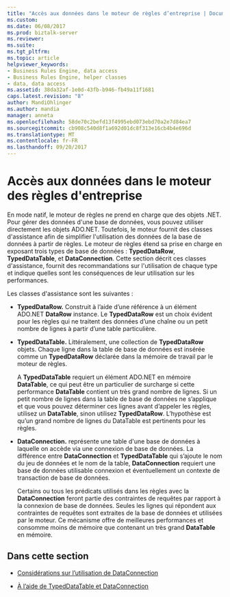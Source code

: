 ```yaml
---
title: "Accès aux données dans le moteur de règles d’entreprise | Documents Microsoft"
ms.custom: 
ms.date: 06/08/2017
ms.prod: biztalk-server
ms.reviewer: 
ms.suite: 
ms.tgt_pltfrm: 
ms.topic: article
helpviewer_keywords:
- Business Rules Engine, data access
- Business Rules Engine, helper classes
- data, data access
ms.assetid: 38da32af-1e0d-43fb-b946-fb49a11f1681
caps.latest.revision: "8"
author: MandiOhlinger
ms.author: mandia
manager: anneta
ms.openlocfilehash: 58de70c2befd13f4995ebd073ebd70a2e7d84ea7
ms.sourcegitcommit: cb908c540d8f1a692d01dc8f313e16cb4b4e696d
ms.translationtype: MT
ms.contentlocale: fr-FR
ms.lasthandoff: 09/20/2017
---
```

# <a name="data-access-in-the-business-rule-engine"></a>Accès aux données dans le moteur des règles d'entreprise
En mode natif, le moteur de règles ne prend en charge que des objets .NET. Pour gérer des données d'une base de données, vous pouvez utiliser directement les objets ADO.NET. Toutefois, le moteur fournit des classes d'assistance afin de simplifier l'utilisation des données de la base de données à partir de règles. Le moteur de règles étend sa prise en charge en exposant trois types de base de données : **TypedDataRow**, **TypedDataTable**, et **DataConnection**. Cette section décrit ces classes d'assistance, fournit des recommandations sur l'utilisation de chaque type et indique quelles sont les conséquences de leur utilisation sur les performances.  
  
 Les classes d'assistance sont les suivantes :  
  
-   **TypedDataRow.** Construit à l’aide d’une référence à un élément ADO.NET **DataRow** instance. Le **TypedDataRow** est un choix évident pour les règles qui ne traitent des données d’une chaîne ou un petit nombre de lignes à partir d’une table particulière.  
  
-   **TypedDataTable.** Littéralement, une collection de **TypedDataRow** objets. Chaque ligne dans la table de base de données est insérée comme un **TypedDataRow** déclarée dans la mémoire de travail par le moteur de règles.  
  
     A **TypedDataTable** requiert un élément ADO.NET en mémoire **DataTable**, ce qui peut être un particulier de surcharge si cette performance **DataTable** contient un très grand nombre de lignes. Si un petit nombre de lignes dans la table de base de données ne s’applique et que vous pouvez déterminer ces lignes avant d’appeler les règles, utilisez un **DataTable**, sinon utilisez **TypedDataRow**. L’hypothèse est qu’un grand nombre de lignes du DataTable est pertinents pour les règles.  
  
-   **DataConnection.** représente une table d'une base de données à laquelle on accède via une connexion de base de données. La différence entre **DataConnection** et **TypedDataTable** qui s’ajoute le nom du jeu de données et le nom de la table, **DataConnection** requiert une base de données utilisable connexion et éventuellement un contexte de transaction de base de données.  
  
     Certains ou tous les prédicats utilisés dans les règles avec la **DataConnection** feront partie des contraintes de requêtes par rapport à la connexion de base de données. Seules les lignes qui répondent aux contraintes de requêtes sont extraites de la base de données et utilisées par le moteur. Ce mécanisme offre de meilleures performances et consomme moins de mémoire que contenant un très grand **DataTable** en mémoire.  
  
## <a name="in-this-section"></a>Dans cette section  
  
-   [Considérations sur l’utilisation de DataConnection](../core/considerations-when-using-dataconnection.md)  
  
-   [À l’aide de TypedDataTable et DataConnection](../core/using-dataconnection-and-typeddatatable.md)